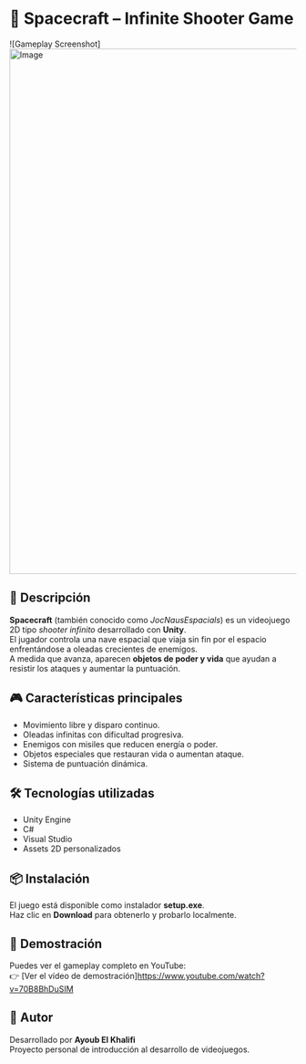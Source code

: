 # 🚀 Spacecraft – Infinite Shooter Game

![Gameplay Screenshot]<img width="1536" height="921" alt="Image" src="https://github.com/user-attachments/assets/6182d247-af82-4627-a0d5-2dbe0909b59d" />

## 🧩 Descripción
**Spacecraft** (también conocido como *JocNausEspacials*) es un videojuego 2D tipo *shooter infinito* desarrollado con **Unity**.  
El jugador controla una nave espacial que viaja sin fin por el espacio enfrentándose a oleadas crecientes de enemigos.  
A medida que avanza, aparecen **objetos de poder y vida** que ayudan a resistir los ataques y aumentar la puntuación.

## 🎮 Características principales
- Movimiento libre y disparo continuo.  
- Oleadas infinitas con dificultad progresiva.  
- Enemigos con misiles que reducen energía o poder.  
- Objetos especiales que restauran vida o aumentan ataque.  
- Sistema de puntuación dinámica.  

## 🛠️ Tecnologías utilizadas
- Unity Engine  
- C#  
- Visual Studio  
- Assets 2D personalizados  

## 📦 Instalación
El juego está disponible como instalador **setup.exe**.  
Haz clic en **Download** para obtenerlo y probarlo localmente.

## 🎥 Demostración
Puedes ver el gameplay completo en YouTube:  
👉 [Ver el vídeo de demostración]https://www.youtube.com/watch?v=70B8BhDuSIM

## 👤 Autor
Desarrollado por **Ayoub El Khalifi**  
Proyecto personal de introducción al desarrollo de videojuegos.
